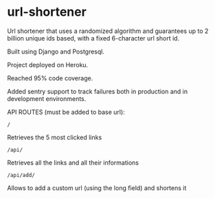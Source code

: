 # url-shortener
Url shortener that uses a randomized algorithm and guarantees up to 2 billion unique ids based, with a fixed 6-character url short id. 

Built using Django and Postgresql. 

Project deployed on Heroku. 

Reached 95% code coverage.

Added sentry support to track failures both in production and in development environments. 

API ROUTES (must be added to base url):
```
/
```
Retrieves the 5 most clicked links
```
/api/
```
Retrieves all the links and all their informations
```
/api/add/
```
Allows to add a custom url (using the long field) and shortens it

